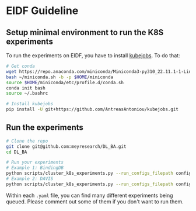# EIDF Guideline

## Setup minimal environment to run the K8S experiments

To run the experiments on EIDF, you have to install [kubejobs](https://github.com/AntreasAntoniou/kubejobs). To do that:

```bash
# Get conda
wget https://repo.anaconda.com/miniconda/Miniconda3-py310_22.11.1-1-Linux-x86_64.sh -O ~/miniconda.sh
bash ~/miniconda.sh -b -p $HOME/miniconda
source $HOME/miniconda/etc/profile.d/conda.sh
conda init bash
source ~/.bashrc

# Install kubejobs
pip install -U git+https://github.com/AntreasAntoniou/kubejobs.git
```

## Run the experiments

```bash
# Clone the repo
git clone git@github.com:meyresearch/DL_BA.git
cd DL_BA

# Run your experiments
# Example 1: BindingDB
python scripts/cluster_k8s_experiments.py --run_configs_filepath configs/k8s_runs/bindingdb_random_esm_chemberta_run.yaml --user_email YOUR_EMAIL
# Example 2: DAVIS
python scripts/cluster_k8s_experiments.py --run_configs_filepath configs/k8s_runs/davis_random_esm_chemberta_run.yaml --user_email YOUR_EMAIL
```

Within each `.yaml` file, you can find many different experiments being queued. Please comment out some of them if you don't want to run them.